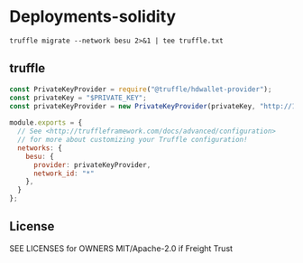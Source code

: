 # Deployments-solidity

`truffle migrate --network besu 2>&1 | tee truffle.txt`

## truffle

```js
const PrivateKeyProvider = require("@truffle/hdwallet-provider");
const privateKey = "$PRIVATE_KEY";
const privateKeyProvider = new PrivateKeyProvider(privateKey, "http://18.216.213.235:8545");
 
module.exports = {
  // See <http://truffleframework.com/docs/advanced/configuration>
  // for more about customizing your Truffle configuration!
  networks: {
    besu: {
      provider: privateKeyProvider,
      network_id: "*"
    },
  }
};
```


## License
SEE LICENSES for OWNERS
MIT/Apache-2.0 if Freight Trust
